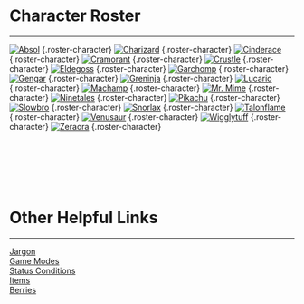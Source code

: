 # Character Roster

-------

[![Absol](https://unite.pokemon.com/images/pokemon/absol/roster/roster-absol.png)](/unite-stadium/character/absol) {.roster-character} 
[![Charizard](https://unite.pokemon.com/images/pokemon/charizard/roster/roster-charizard.png)](/unite-stadium/character/charizard) {.roster-character} 
[![Cinderace](https://unite.pokemon.com/images/pokemon/cinderace/roster/roster-cinderace.png)](/unite-stadium/character/cinderace) {.roster-character} 
[![Cramorant](https://unite.pokemon.com/images/pokemon/cramorant/roster/roster-cramorant.png)](/unite-stadium/character/cramorant) {.roster-character} 
[![Crustle](https://unite.pokemon.com/images/pokemon/crustle/roster/roster-crustle.png)](/unite-stadium/character/crustle) {.roster-character} 
[![Eldegoss](https://unite.pokemon.com/images/pokemon/eldegoss/roster/roster-eldegoss.png)](/unite-stadium/character/eldegoss) {.roster-character} 
[![Garchomp](https://unite.pokemon.com/images/pokemon/garchomp/roster/roster-garchomp.png)](/unite-stadium/character/garchomp) {.roster-character} 
[![Gengar](https://unite.pokemon.com/images/pokemon/gengar/roster/roster-gengar.png)](/unite-stadium/character/gengar) {.roster-character} 
[![Greninja](https://unite.pokemon.com/images/pokemon/greninja/roster/roster-greninja.png)](/unite-stadium/character/greninja) {.roster-character} 
[![Lucario](https://unite.pokemon.com/images/pokemon/lucario/roster/roster-lucario.png)](/unite-stadium/character/lucario) {.roster-character} 
[![Machamp](https://unite.pokemon.com/images/pokemon/machamp/roster/roster-machamp.png)](/unite-stadium/character/machamp) {.roster-character} 
[![Mr. Mime](https://unite.pokemon.com/images/pokemon/mr-mime/roster/roster-mr-mime.png)](/unite-stadium/character/mr_mime) {.roster-character}
[![Ninetales](https://unite.pokemon.com/images/pokemon/alolan-ninetales/roster/roster-alolan-ninetales.png)](/unite-stadium/character/ninetales_alola) {.roster-character} 
[![Pikachu](https://unite.pokemon.com/images/pokemon/pikachu/roster/roster-pikachu.png)](/unite-stadium/character/pikachu) {.roster-character} 
[![Slowbro](https://unite.pokemon.com/images/pokemon/slowbro/roster/roster-slowbro.png)](/unite-stadium/character/slowbro) {.roster-character} 
[![Snorlax](https://unite.pokemon.com/images/pokemon/snorlax/roster/roster-snorlax.png)](/unite-stadium/character/snorlax) {.roster-character} 
[![Talonflame](https://unite.pokemon.com/images/pokemon/talonflame/roster/roster-talonflame.png)](/unite-stadium/character/talonflame) {.roster-character} 
[![Venusaur](https://unite.pokemon.com/images/pokemon/venusaur/roster/roster-venusaur.png)](/unite-stadium/character/venusaur) {.roster-character} 
[![Wigglytuff](https://unite.pokemon.com/images/pokemon/wigglytuff/roster/roster-wigglytuff.png)](/unite-stadium/character/wigglytuff) {.roster-character} 
[![Zeraora](https://unite.pokemon.com/images/pokemon/zeraora/roster/roster-zeraora.png)](/unite-stadium/character/zeraora) {.roster-character} 


<br/><br/>

<br/><br/>


# Other Helpful Links

-------
[Jargon](/unite-stadium/page/jargons)   
[Game Modes](/unite-stadium/page/game-modes)  
[Status Conditions](/unite-stadium/page/status-conditions)  
[Items](/unite-stadium/page/items)  
[Berries](/unite-stadium/page/berries)   
